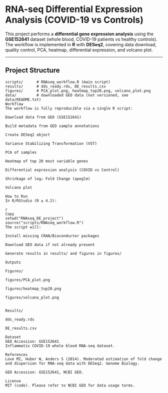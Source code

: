 # RNA-seq Differential Expression Analysis (COVID-19 vs Controls)

This project performs a **differential gene expression analysis** using the **GSE152641** dataset (whole blood, COVID-19 patients vs healthy controls).  
The workflow is implemented in **R** with **DESeq2**, covering data download, quality control, PCA, heatmap, differential expression, and volcano plot.

---

## Project Structure
```text
scripts/      # RNAseq_workflow.R (main script)
results/      # dds_ready.rds, DE_results.csv
figures/      # PCA_plot.png, heatmap_top20.png, volcano_plot.png
data/         # downloaded GEO data (not versioned, see data/README.txt)
Workflow
The workflow is fully reproducible via a single R script:

Download data from GEO (GSE152641)

Build metadata from GEO sample annotations

Create DESeq2 object

Variance Stabilizing Transformation (VST)

PCA of samples

Heatmap of top 20 most variable genes

Differential expression analysis (COVID vs Control)

Shrinkage of log₂ Fold Change (apeglm)

Volcano plot

How to Run
In R/RStudio (R ≥ 4.2):

r
Copy
setwd("RNAseq_DE_project")
source("scripts/RNAseq_workflow.R")
The script will:

Install missing CRAN/Bioconductor packages

Download GEO data if not already present

Generate results in results/ and figures in figures/

Outputs

Figures/

figures/PCA_plot.png

figures/heatmap_top20.png

figures/volcano_plot.png


Results/

dds_ready.rds

DE_results.csv

Dataset
GEO Accession: GSE152641
Inflammatix COVID-19 whole blood RNA-seq dataset.

References
Love MI, Huber W, Anders S (2014). Moderated estimation of fold change and dispersion for RNA-seq data with DESeq2. Genome Biology.

GEO Accession: GSE152641, NCBI GEO.

License
MIT (code). Please refer to NCBI GEO for data usage terms.
